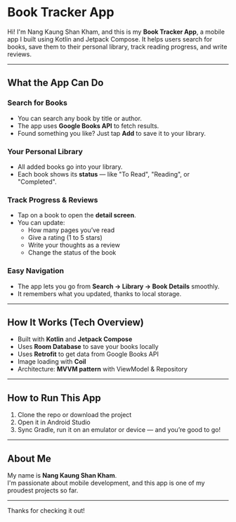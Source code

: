 # Book Tracker App

Hi! I'm Nang Kaung Shan Kham, and this is my **Book Tracker App**, a mobile app I built using Kotlin and Jetpack Compose. It helps users search for books, save them to their personal library, track reading progress, and write reviews.

---

## What the App Can Do

### Search for Books
- You can search any book by title or author.
- The app uses **Google Books API** to fetch results.
- Found something you like? Just tap **Add** to save it to your library.

### Your Personal Library
- All added books go into your library.
- Each book shows its **status** — like "To Read", "Reading", or "Completed".

### Track Progress & Reviews
- Tap on a book to open the **detail screen**.
- You can update:
  - How many pages you’ve read
  - Give a rating (1 to 5 stars)
  - Write your thoughts as a review
  - Change the status of the book

### Easy Navigation
- The app lets you go from **Search → Library → Book Details** smoothly.
- It remembers what you updated, thanks to local storage.

---

##  How It Works (Tech Overview)

- Built with **Kotlin** and **Jetpack Compose**
- Uses **Room Database** to save your books locally
- Uses **Retrofit** to get data from Google Books API
- Image loading with **Coil**
- Architecture: **MVVM pattern** with ViewModel & Repository

---

## How to Run This App

1. Clone the repo or download the project
2. Open it in Android Studio
3. Sync Gradle, run it on an emulator or device — and you’re good to go!

---

##  About Me

My name is **Nang Kaung Shan Kham**.  
I'm passionate about mobile development, and this app is one of my proudest projects so far.

---

Thanks for checking it out!
